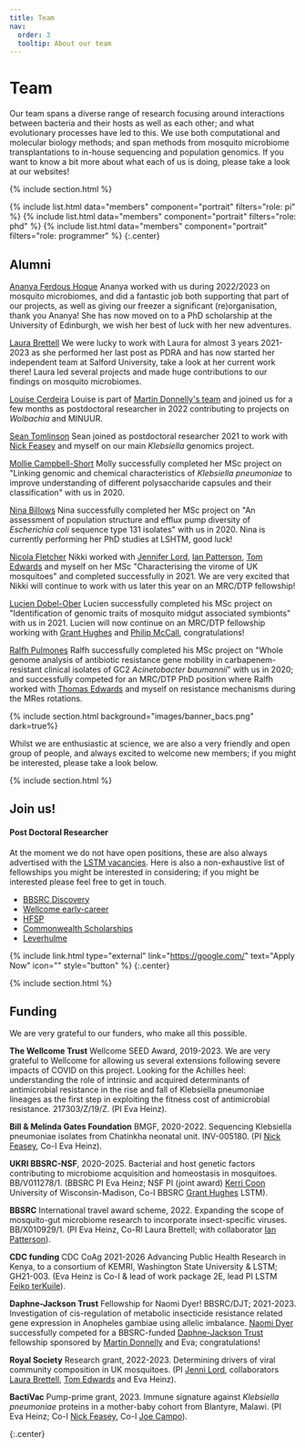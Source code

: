```yaml
---
title: Team
nav:
  order: 3
  tooltip: About our team
---
```


# <i class="fas fa-users"></i>Team

Our team spans a diverse range of research focusing around interactions between bacteria and their hosts as well as each other; and what evolutionary processes have led to this.
We use both computational and molecular biology methods; and span methods from mosquito microbiome transplantations to in-house sequencing and population genomics.
If you want to know a bit more about what each of us is doing, please take a look at our websites!

{% include section.html %}

{%
  include list.html
  data="members"
  component="portrait"
  filters="role: pi"
%}
{%
  include list.html
  data="members"
  component="portrait"
  filters="role: phd"
%}
{%
  include list.html
  data="members"
  component="portrait"
  filters="role: programmer"
%}
{:.center}

## Alumni

[Ananya Ferdous Hoque](https://uk.linkedin.com/in/ananya-hoque-016705182) Ananya worked with us during 2022/2023 on mosquito microbiomes, and did a fantastic job both supporting that part of our projects, as well as giving our freezer a significant (re)organisation, thank you Ananya! She has now moved on to a PhD scholarship at the University of Edinburgh, we wish her best of luck with her new adventures.

[Laura Brettell](https://salford-repository.worktribe.com/person/1835810/laura-brettell) We were lucky to work with Laura for almost 3 years 2021-2023 as she performed her last post as PDRA and has now started her independent team at Salford University, take a look at her current work there! Laura led several projects and made huge contributions to our findings on mosquito microbiomes.

[Louise Cerdeira](https://www.researchgate.net/profile/Louise-Cerdeira) Louise is part of [Martin Donnelly's team](https://www.lstmed.ac.uk/about/people/professor-martin-james-donnelly) and joined us for a few months as postdoctoral researcher in 2022 contributing to projects on _Wolbachia_ and MINUUR.

[Sean Tomlinson](https://www.researchgate.net/profile/Sean-Tomlinson-2) Sean joined as postdoctoral researcher 2021 to work with [Nick Feasey](https://www.lstmed.ac.uk/about/people/professor-nicholas-feasey) and myself on our main _Klebsiella_ genomics project.

[Mollie Campbell-Short](https://uk.linkedin.com/in/mollie-campbell-short) Molly successfully completed her MSc project on "Linking genomic and chemical characteristics of _Klebsiella pneumoniae_ to improve understanding of different polysaccharide capsules and their classification" with us in 2020.

[Nina Billows](https://uk.linkedin.com/in/nina-mercedes-billows) Nina successfully completed her MSc project on "An assessment of population structure and efflux pump diversity of _Escherichia coli_ sequence type 131 isolates" with us in 2020. Nina is currently performing her PhD studies at LSHTM, good luck!

[Nicola Fletcher](https://uk.linkedin.com/in/nicola-fletcher) Nikki worked with [Jennifer Lord](https://www.lstmed.ac.uk/about/people/dr-jennifer-lord), [Ian Patterson](https://brocku.ca/mathematics-science/biology/directory/ian-patterson/), [Tom Edwards](https://www.lstmed.ac.uk/about/people/dr-thomas-edwards) and myself on her MSc "Characterising the virome of UK mosquitoes" and completed successfully in 2021. We are very excited that Nikki will continue to work with us later this year on an MRC/DTP fellowship!

[Lucien Dobel-Ober](https://uk.linkedin.com/in/lucien-dobel-ober) Lucien successfully completed his MSc project on "Identification of genomic traits of mosquito midgut associated symbionts" with us in 2021. Lucien will now continue on an MRC/DTP fellowship working with [Grant Hughes](https://www.lstmed.ac.uk/about/people/dr-grant-hughes) and [Philip McCall](https://www.lstmed.ac.uk/about/people/Professor-philip-mccall), congratulations!

[Ralfh Pulmones](https://uk.linkedin.com/in/ralfh-rolex-pulmones-169154151?trk=public_profile_browsemap) Ralfh successfully completed his MSc project on "Whole genome analysis of antibiotic resistance gene mobility in carbapenem-resistant clinical isolates of GC2 _Acinetobacter baumannii_" with us in 2020; and successfully competed for an MRC/DTP PhD position where Ralfh worked with [Thomas Edwards](https://www.lstmed.ac.uk/about/people/dr-thomas-edwards) and myself on resistance mechanisms during the MRes rotations.

{% include section.html background="images/banner_bacs.png" dark=true%}

Whilst we are enthusiastic at science, we are also a very friendly and open group of people, and always excited to welcome new members; if you might be interested, please take a look below.

{% include section.html %}

## Join us!

#### Post Doctoral Researcher

At the moment we do not have open positions, these are also always advertised with the [LSTM vacancies](https://www.lstmed.ac.uk/vacancies). Here is also a non-exhaustive list of fellowships you might be interested in considering; if you might be interested please feel free to get in touch.

- [BBSRC Discovery](https://www.ukri.org/opportunity/bbsrc-discovery-fellowships-2022/)
- [Wellcome early-career](https://wellcome.org/grant-funding/schemes/early-career-awards)
- [HFSP](https://www.hfsp.org/funding/hfsp-funding/postdoctoral-fellowships)
- [Commonwealth Scholarships](https://cscuk.fcdo.gov.uk/about-us/scholarships/)
- [Leverhulme](https://www.leverhulme.ac.uk/early-career-fellowships)

{% include link.html type="external" link="https://google.com/" text="Apply Now" icon="" style="button" %}
{:.center}

{% include section.html %}

## Funding

We are very grateful to our funders, who make all this possible. 

**The Wellcome Trust** Wellcome SEED Award, 2019-2023. We are very grateful to Wellcome for allowing us several extensions following severe impacts of COVID on this project. Looking for the Achilles heel: understanding the role of intrinsic and acquired determinants of antimicrobial resistance in the rise and fall of Klebsiella pneumoniae lineages as the first step in exploiting the fitness cost of antimicrobial resistance. 217303/Z/19/Z. (PI Eva Heinz).

**Bill & Melinda Gates Foundation** BMGF, 2020-2022. Sequencing Klebsiella pneumoniae isolates from Chatinkha neonatal unit. INV-005180. (PI [Nick Feasey](https://www.lstmed.ac.uk/about/people/professor-nicholas-feasey), Co-I Eva Heinz).

**UKRI BBSRC-NSF**, 2020-2025. Bacterial and host genetic factors contributing to microbiome acquisition and homeostasis in mosquitoes. BB/V011278/1. (BBSRC PI Eva Heinz; NSF PI (joint award) [Kerri Coon](https://kcoonlab.bact.wisc.edu/) University of Wisconsin-Madison, Co-I BBSRC [Grant Hughes](https://www.lstmed.ac.uk/about/people/dr-grant-hughes) LSTM).

**BBSRC** International travel award scheme, 2022. Expanding the scope of mosquito-gut microbiome research to incorporate insect-specific viruses. BB/X010929/1. (PI Eva Heinz, Co-RI Laura Brettell; with collaborator [Ian Patterson](https://brocku.ca/mathematics-science/biology/directory/ian-patterson/)).

**CDC funding** CDC CoAg 2021-2026 Advancing Public Health Research in Kenya, to a consortium of KEMRI, Washington State University & LSTM; GH21-003. (Eva Heinz is Co-I & lead of work package 2E, lead PI LSTM [Feiko terKuile](https://www.lstmed.ac.uk/about/people/professor-feiko-ter-kuile)). 

**Daphne-Jackson Trust** Fellowship for Naomi Dyer! BBSRC/DJT; 2021-2023. Investigation of cis-regulation of metabolic insecticide resistance related gene expression in Anopheles gambiae using allelic imbalance. [Naomi Dyer](https://lstm-microbial-genomics.github.io/MicGen-lab-website/members/naomi-dyer.html) successfully competed for a BBSRC-funded [Daphne-Jackson Trust](https://daphnejackson.org/) fellowship sponsored by [Martin Donnelly](https://www.lstmed.ac.uk/about/people/professor-martin-james-donnelly) and Eva; congratulations!

**Royal Society** Research grant, 2022-2023. Determining drivers of viral community composition in UK mosquitoes. (PI [Jenni Lord](https://www.lstmed.ac.uk/about/people/dr-jennifer-lord), collaborators [Laura Brettell](https://www.lstmed.ac.uk/about/people/dr-laura-brettell), [Tom Edwards](https://www.lstmed.ac.uk/about/people/dr-thomas-edwards) and Eva Heinz).

**BactiVac** Pump-prime grant, 2023. Immune signature against _Klebsiella pneumoniae_ proteins in a mother-baby cohort from Blantyre,
Malawi. (PI Eva Heinz; Co-I [Nick Feasey](https://www.lstmed.ac.uk/about/people/professor-nicholas-feasey), Co-I [Joe Campo](https://antigendiscovery.com/)).

{:.center}

